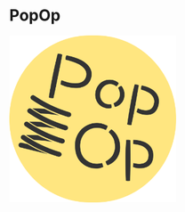 # PopOp
<img src="https://raw.githubusercontent.com/gmosley/PopOp/master/docs/logo.png" width="300" height="300"/>
